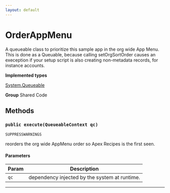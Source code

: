```yaml
---
layout: default
---
```

# OrderAppMenu

A queueable class to prioritize this sample app in the org wide
App Menu. This is done as a Queuable, because calling setOrgSortOrder causes
an exeception if your setup script is also creating non-metadata records,
for instance accounts.


**Implemented types**

[System.Queueable](System.Queueable)


**Group** Shared Code

## Methods
### `public execute(QueueableContext qc)`

`SUPPRESSWARNINGS`

reorders the org wide AppMenu order so Apex Recipes is the first seen.

#### Parameters

|Param|Description|
|---|---|
|`qc`|dependency injected by the system at runtime.|

---
